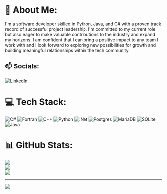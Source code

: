 # 💬 About Me:
I'm a software developer skilled in Python, Java, and C# with a proven track record of successful project leadership. I'm committed to my current role but also eager to make valuable contributions to the industry and expand my horizons. I am confident that I can bring a positive impact to any team I work with and I look forward to exploring new possibilities for growth and building meaningful relationships within the tech community.


## 📫 Socials:
[![LinkedIn](https://img.shields.io/badge/LinkedIn-%230077B5.svg?logo=linkedin&logoColor=white)](https://linkedin.com/in/dylanparsons) 

# 💻 Tech Stack:
![C#](https://img.shields.io/badge/c%23-%23239120.svg?style=flat&logo=c-sharp&logoColor=white) ![Fortran](https://img.shields.io/badge/Fortran-%23734F96.svg?style=flat&logo=fortran&logoColor=white) ![C++](https://img.shields.io/badge/c++-%2300599C.svg?style=flat&logo=c%2B%2B&logoColor=white) ![Python](https://img.shields.io/badge/python-3670A0?style=flat&logo=python&logoColor=ffdd54) ![.Net](https://img.shields.io/badge/.NET-5C2D91?style=flat&logo=.net&logoColor=white) ![Postgres](https://img.shields.io/badge/postgres-%23316192.svg?style=flat&logo=postgresql&logoColor=white) ![MariaDB](https://img.shields.io/badge/MariaDB-003545?style=flat&logo=mariadb&logoColor=white) ![SQLite](https://img.shields.io/badge/sqlite-%2307405e.svg?style=flat&logo=sqlite&logoColor=white) ![Java](https://img.shields.io/badge/java-%23ED8B00.svg?style=flat&logo=java&logoColor=white)
# 📊 GitHub Stats:
![](https://github-readme-stats.vercel.app/api?username=dylanparsons&theme=dark&hide_border=true&include_all_commits=false&count_private=false)<br/>
![](https://github-readme-streak-stats.herokuapp.com/?user=dylanparsons&theme=dark&hide_border=true)<br/>
![](https://github-readme-stats.vercel.app/api/top-langs/?username=dylanparsons&theme=dark&hide_border=true&include_all_commits=false&count_private=false&layout=compact)

---
[![](https://visitcount.itsvg.in/api?id=dylanparsons&icon=0&color=12)](https://visitcount.itsvg.in)
